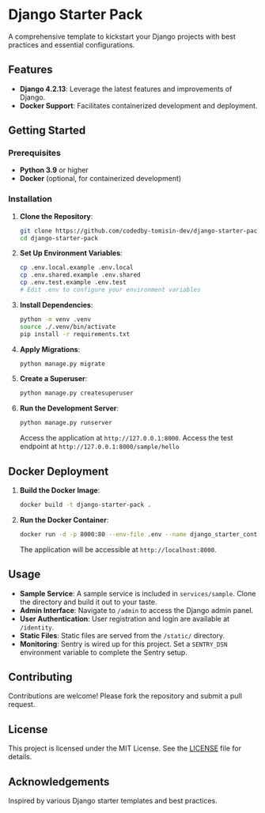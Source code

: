 # Django Starter Pack

A comprehensive template to kickstart your Django projects with best practices and essential configurations.

## Features

- **Django 4.2.13**: Leverage the latest features and improvements of Django.
- **Docker Support**: Facilitates containerized development and deployment.

## Getting Started

### Prerequisites

- **Python 3.9** or higher
- **Docker** (optional, for containerized development)

### Installation

1. **Clone the Repository**:

   ```bash
   git clone https://github.com/codedby-tomisin-dev/django-starter-pack.git
   cd django-starter-pack
   ```

2. **Set Up Environment Variables**:

   ```bash
   cp .env.local.example .env.local
   cp .env.shared.example .env.shared
   cp .env.test.example .env.test
   # Edit .env to configure your environment variables
   ```

3. **Install Dependencies**:

   ```bash
   python -m venv .venv
   source ./.venv/bin/activate
   pip install -r requirements.txt
   ```

4. **Apply Migrations**:

   ```bash
   python manage.py migrate
   ```

5. **Create a Superuser**:

   ```bash
   python manage.py createsuperuser
   ```

6. **Run the Development Server**:

   ```bash
   python manage.py runserver
   ```

   Access the application at `http://127.0.0.1:8000`. Access the test endpoint at `http://127.0.0.1:8000/sample/hello`

## Docker Deployment

1. **Build the Docker Image**:

   ```bash
   docker build -t django-starter-pack .
   ```

2. **Run the Docker Container**:

   ```bash
   docker run -d -p 8000:80 --env-file .env --name django_starter_container django-starter-pack
   ```

   The application will be accessible at `http://localhost:8000`.

## Usage
- **Sample Service**: A sample service is included in `services/sample`. Clone the directory and build it out to your taste.
- **Admin Interface**: Navigate to `/admin` to access the Django admin panel.
- **User Authentication**: User registration and login are available at `/identity`.
- **Static Files**: Static files are served from the `/static/` directory.
- **Monitoring**: Sentry is wired up for this project. Set a `SENTRY_DSN` environment variable to complete the Sentry setup.

## Contributing

Contributions are welcome! Please fork the repository and submit a pull request.

## License

This project is licensed under the MIT License. See the [LICENSE](LICENSE) file for details.

## Acknowledgements

Inspired by various Django starter templates and best practices.
